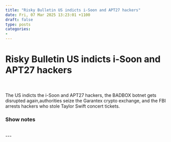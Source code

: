 ```yaml
---
title: "Risky Bulletin US indicts i-Soon and APT27 hackers"
date: Fri, 07 Mar 2025 13:23:01 +1100
draft: false
type: posts
categories: 
- 
---
```

# Risky Bulletin US indicts i-Soon and APT27 hackers

<br/>

<br/>
The US indicts the i-Soon and APT27 hackers, the BADBOX botnet gets disrupted again,authorities seize the Garantex crypto exchange, and the FBI arrests hackers who stole Taylor Swift concert tickets.

### Show notes

<br/>
---
